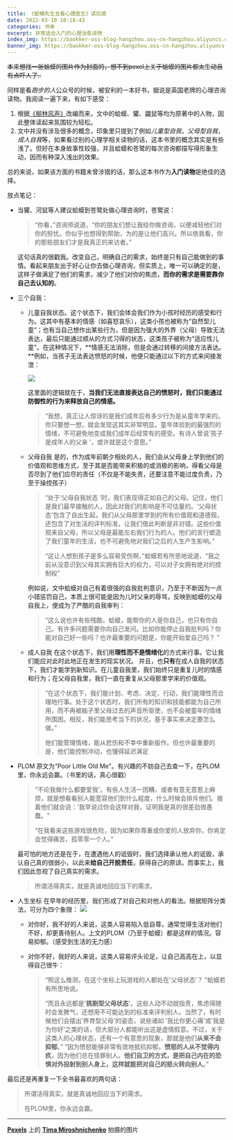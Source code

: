 ```yaml
---
title: 《蛤蟆先生去看心理医生》读后感
date: 2022-03-10 10:18:43
categories: 书单
excerpt: 非常适合入门的心理治愈读物
index_img: https://baokker-oss-blog-hangzhou.oss-cn-hangzhou.aliyuncs.com/cdn_for_blog/blog_imgs/pexels-tima-miroshnichenko-6845635.jpg
banner_img: https://baokker-oss-blog-hangzhou.oss-cn-hangzhou.aliyuncs.com/cdn_for_blog/blog_imgs/pexels-tima-miroshnichenko-6845635.jpg
---
```




~~本来想找一张蛤蟆的图片作为封面的，想不到pexel上关于蛤蟆的图片都太生动且有点吓人了..~~

同样是看*跑步的人*公众号的时候，被安利的一本好书，据说是英国老牌的心理咨询读物。我阅读一遍下来，有如下感受：

1. 根据[《柳林风声》](https://baike.baidu.com/item/%E6%9F%B3%E6%9E%97%E9%A3%8E%E5%A3%B0/22867)改编而来，文中的蛤蟆、獾、鼹鼠等均为原著中的人物，因此整体读起来氛围较为轻松。
2. 文中并没有涉及很多的概念，印象里只提到了例如*儿童型自我*，*父母型自我*，*成人自我*等，如果看过别的心理学相关读物的话，这本书里的概念其实是有些浅了。但好在本身故事性较强，并且蛤蟆和苍鹭的每次咨询都描写得形象生动，因而有种深入浅出的效果。

总的来说，如果该方面的书籍未曾涉猎的话，那么这本书作为**入门读物**是绝佳的选择。



放点笔记：

- 当獾、河鼠等人建议蛤蟆到苍鹭处做心理咨询时，苍鹭说：

  > “你看，”咨询师说道，“你的朋友们想让我给你做咨询，以便减轻他们对你的担忧。你似乎也想得到帮助，为的是让他们高兴。所以依我看，你的那些朋友们才是我真正的来访者。”

  这句话真的很戳我。改变自己，明确自己的需求，始终是只有自己能做到的事情。看起来朋友出于好心让你去做心理咨询，但实质上，唯一可以确定的是，这样子做满足了他们的需求，减少了他们对你的焦虑，**而你的需求是需要靠你自己去认知的**。

- 三个自我：

  - 儿童自我状态。这个状态下，我们会体会我们作为小孩时经历的感受和行为。这其中有基本的情感（如喜怒哀乐），这类小孩也被称为“自然型儿童”；也有当自己想作出某些行为，但是因为强大的外界（父母）导致无法表达，最后只能通过顺从的方式习得的状态，这类孩子被称为“适应性儿童”。在这种情况下，**情感无法消除，但是会通过转移的间接方法表达。**例如，当孩子无法表达愤怒的时候，他便只能通过以下的方式来间接发泄：
    
    ![](https://baokker-oss-blog-hangzhou.oss-cn-hangzhou.aliyuncs.com/cdn_for_blog/blog_imgs/20220310152517.png)
    
    这里面的逻辑就在于，**当我们无法直接表达自己的愤怒时，我们只能通过防御性的行为来释放自己的情感。**
    
    > “我想，真正让人惊讶的是我们成年后有多少行为是从童年学来的。你只要想一想，就会发现这其实非常明显。童年体验到的最强烈的情绪，不可避免地变成我们成年后经常有的感受。有诗人曾说’孩子是成年人的父亲 ’，或许就是这个意思。”
    
  - 父母自我
    是的，作为成年前朝夕相处的人，我们会从父母身上学到他们的价值观和思维方式，至于其是否能带来积极的或消极的影响，得看父母是否尽到了他们应尽的责任（不仅是不能失责，还要注意不能过度负责，乃至于操控孩子）

    > “处于’父母自我状态 ’时，我们表现得正如自己的父母。记住，他们是我们最早接触的人，因此对我们的影响是不可估量的。'父母状态'包含了自出生起，我们从父母那里学到的所有价值观和道德观，还包含了对生活的评判标准，让我们借此判断是非对错。这些价值观来自父母，所以父母是最能左右我们行为的人。他们的言行塑造了我们童年的生活，也不可避免地对我们之后的人生产生影响。”
    >
    > “这让人想到孩子是多么容易受伤啊，”蛤蟆若有所思地说道，“我之前从没意识到父母其实拥有巨大的权力，可以对子女拥有绝对的控制权”

    例如说，文中蛤蟆对自己有着很强的自我批判意识，乃至于不断因为一点小错惩罚自己，本质上很可能是因为儿时父亲的辱骂，反映到蛤蟆的父母自我上，便成为了严酷的自我审判：

    > “这么说也许有些残酷，蛤蟆，能帮你的人是你自己，也只有你自己。有许多问题需要你向自己发问。比如你能停止自我批判吗？你能对自己好一些吗？也许最重要的问题是，你能开始爱自己吗？ ”

  - 成人自我
    在这个状态下，我们用**理性而不是情绪化**的方式来行事。它让我们能应对此时此地正在发生的现实状况。
    并且，也**只有**在成人自我的状态下，我们才能学到新知识。在儿童自我里，我们始终只是重复儿时的情感和行为；在父母自我里，我们一直在重复从父母那里学来的价值观。

    > “在这个状态下，我们能计划、考虑、决定、行动，我们能理性而合理地行事。处于这个状态时，我们所有的知识和技能都能为自己所用，而不再被脑子里父母过去的声音所驱使，也不会被童年的情绪所围困。相反，我们能思考当下的状况，基于事实来决定要怎么做。”
    >
    > 他们能管理情绪，能从悲伤和不幸中重新振作。但也许最重要的是，他们能控制冲动，也懂得延迟满足

- PLOM
  原文为“Poor Little Old Me"。有兴趣的不妨自己去查一下，在PLOM里，你永远会赢。（书里的话，真心很戳）
  
  > “不论我做什么都要爱我'。有些人生活一团糟，或者有意无意惹上麻烦，就是想看看别人能宽容他们到什么程度，什么时候会排斥他们。接着他们就会说：’我早说过你会这样对我，证明我是真的很差劲很愚蠢。"
  >
  > “在我看来这些游戏很危险，因为如果你尊重或你爱的人放弃你，你肯定会觉得痛苦，孤零零一个人。”
  
  最可怕的地方还是在于，在遭遇他人的诋毁时，我们选择承认他人的诋毁，承认自己真的很弱小，以此来**给自己开脱责任**，获得自己的原谅。而事实上，我们因此忽视了自己真实的需求。
  
  > 所谓活得真实，就是真诚地回应当下的需求。

- 人生坐标
  在早年的经历里，我们形成了对自己和对他人的看法。根据矩阵分类法，可分为四个象限：
  ![](https://baokker-oss-blog-hangzhou.oss-cn-hangzhou.aliyuncs.com/cdn_for_blog/blog_imgs/20220310155648.png)

  - 对你好，我不好的人来说，这类人容易陷入低自尊，通常觉得生活对他们不好，却更善待别人。上文的PLOM（乃至于蛤蟆）都是这样的情况。容易抑郁。（感受到生活的无力感）

  - 对你不好，我好的人来说，这类人容易评头论足，让自己高高在上，以显得自己很牛：

    > “照这么推测，在这个坐标上玩游戏的人都处在'父母状态’？ ”蛤蟆若有所思地说。
    >
    > “而且永远都是'**挑剔型父母状态**'。这些人动不动就指责，焦虑得随时会发脾气，还想用不可能达到的标准来评判别人。当然了，有时候他们会摆出’养育型父母'的姿态，说些诸如 ’我比你更心痛’或’我是为你好’之类的话，但大部分人都能听出这是虚情假意。不过，关于这类人的心理状态，还有一个有意思的现象，那就是他们**从来不会抑郁**。”
    > “因为愤怒能够非常有效地抵抗抑郁。**愤怒的人从不觉得内疚**，因为他们总在怪罪别人。**他们自卫的方式，是把自己内在的恐惧对外投射到别人身上，这样就能把对自己的怒火转向别人**。”



最后还是再重复一下全书最喜欢的两句话：

> 所谓活得真实，就是真诚地回应当下的需求。
>
> 在PLOM里，你永远会赢。



---

**[Pexels](https://www.pexels.com/zh-cn/photo/6845635/?utm_content=attributionCopyText&utm_medium=referral&utm_source=pexels)** 上的 **[Tima Miroshnichenko](https://www.pexels.com/zh-cn/@tima-miroshnichenko?utm_content=attributionCopyText&utm_medium=referral&utm_source=pexels)** 拍摄的图片

